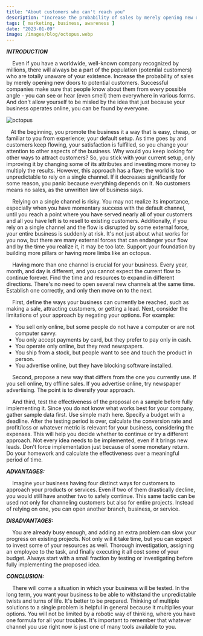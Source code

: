 ```yaml
---
title: "About customers who can't reach you"
description: "Increase the probability of sales by merely opening new doors to potential customers."
tags: [ marketing, business, awareness ]
date: "2023-01-09"
image: /images/blog/octopus.webp
---
```


**_INTRODUCTION_**

    Even if you have a worldwide, well-known company recognized by millions, there will always be a part of the population (potential customers) who are totally unaware of your existence. Increase the probability of sales by merely opening new doors to potential customers.
Successful companies make sure that people know about them from every possible angle - you can see or hear (even smell) them everywhere in various forms. And don't allow yourself to be misled by the idea that just because your business operates online, you can be found by everyone.

![octopus](/images/blog/octopus.webp)

   At the beginning, you promote the business it a way that is easy, cheap, or familiar to you from experience; your default setup. As time goes by and customers keep flowing, your satisfaction is fulfilled, so you change your attention to other aspects of the business. Why would you keep looking for other ways to attract customers? So, you stick with your current setup, only improving it by changing some of its attributes and investing more money to multiply the results. However, this approach has a flaw; the world is too unpredictable to rely on a single channel. If it decreases significantly for some reason, you panic because everything depends on it. No customers means no sales, as the unwritten law of business says.

    Relying on a single channel is risky. You may not realize its importance, especially when you have momentary success with the default channel, until you reach a point where you have served nearly all of your customers and all you have left is to resell to existing customers. Additionally, if you rely on a single channel and the flow is disrupted by some external force, your entire business is suddenly at risk. It's not just about what works for you now, but there are many external forces that can endanger your flow and by the time you realize it, it may be too late. Support your foundation by building more pillars or having more limbs like an octopus.

    Having more than one channel is crucial for your business. Every year, month, and day is different, and you cannot expect the current flow to continue forever. Find the time and resources to expand in different directions. There's no need to open several new channels at the same time. Establish one correctly, and only then move on to the next.

    First, define the ways your business can currently be reached, such as making a sale, attracting customers, or getting a lead. Next, consider the limitations of your approach by negating your options.
For example:

- You sell only online, but some people do not have a computer or are not computer savvy.
- You only accept payments by card, but they prefer to pay only in cash.
- You operate only online, but they read newspapers.
- You ship from a stock, but people want to see and touch the product in person.
- You advertise online, but they have blocking software installed.

    Second, propose a new way that differs from the one you currently use. If you sell online, try offline sales. If you advertise online, try newspaper advertising. The point is to diversify your approach.

    And third, test the effectiveness of the proposal on a sample before fully implementing it. Since you do not know what works best for your company, gather sample data first. Use simple math here. Specify a budget with a deadline. After the testing period is over, calculate the conversion rate and profit/loss or whatever metric is relevant for your business, considering the expenses. This will help you decide whether to continue or try a different approach. Not every idea needs to be implemented, even if it brings new leads. Don't force implementation just because of some monetary return. Do your homework and calculate the effectiveness over a meaningful period of time.

**_ADVANTAGES:_**

    Imagine your business having four distinct ways for customers to approach your products or services. Even if two of them drastically decline, you would still have another two to safely continue. This same tactic can be used not only for channeling customers but also for entire projects. Instead of relying on one, you can open another branch, business, or service.

**_DISADVANTAGES:_**

    You are already busy enough, and adding an extra problem can slow your progress on existing projects. Not only will it take time, but you can expect to invest some of your resources as well. Thorough investigation, assigning an employee to the task, and finally executing it all cost some of your budget. Always start with a small fraction by testing or investigating before fully implementing the proposed idea.

**_CONCLUSION:_**

    There will come a situation in which your business will be tested. In the long term, you want your business to be able to withstand the unpredictable twists and turns of life. It's better to be prepared. Thinking of multiple solutions to a single problem is helpful in general because it multiplies your options. You will not be limited by a robotic way of thinking, where you have one formula for all your troubles. It's important to remember that whatever channel you use right now is just one of many tools available to you.
